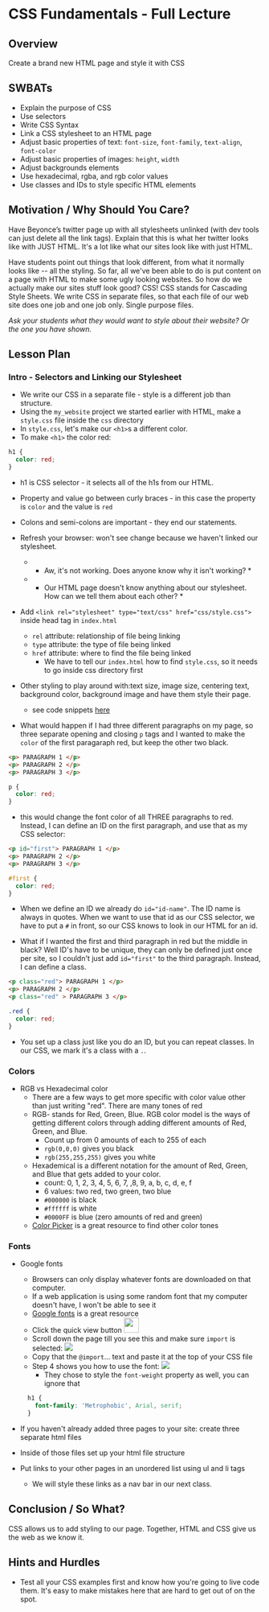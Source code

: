 # CSS Fundamentals - Full Lecture

## Overview

Create a brand new HTML page and style it with CSS

## SWBATs

+ Explain the purpose of CSS
+ Use selectors
+ Write CSS Syntax
+ Link a CSS stylesheet to an HTML page
+ Adjust basic properties of text: `font-size`, `font-family`, `text-align`, `font-color`
+ Adjust basic properties of images: `height`, `width`
+ Adjust backgrounds elements
+ Use hexadecimal, rgba, and rgb color values
+ Use classes and IDs to style specific HTML elements

## Motivation / Why Should You Care?

Have Beyonce’s twitter page up with all stylesheets unlinked (with dev tools can just delete all the link tags). Explain that this is what her twitter looks like with JUST HTML. It's a lot like what our sites look like with just HTML.

Have students point out things that look different, from what it normally looks like -- all the styling.
So far, all we've been able to do is put content on a page with HTML to make some ugly looking websites. So how do we actually make our sites stuff look good? CSS!
CSS stands for Cascading Style Sheets. We write CSS in separate files, so that each file of our web site does one job and one job only. Single purpose files.

*Ask your students what they would want to style about their website? Or the one you have shown.*


## Lesson Plan


### Intro - Selectors and Linking our Stylesheet

+ We write our CSS in a separate file - style is a different job than structure. 
+ Using the `my_website` project we started earlier with HTML, make a `style.css` file inside the `css` directory
+ In `style.css`, let's make our `<h1>`s a different color. 
+ To make `<h1>` the color red: 
```CSS
h1 { 
  color: red; 
}
```
+ h1 is CSS selector - it selects all of the h1s from our HTML. 
+ Property and value go between curly braces - in this case the property is `color` and the value is `red`
+ Colons and semi-colons are important - they end our statements. 
+ Refresh your browser: won't see change because we haven't linked our stylesheet. 
  * * Aw, it's not working. Does anyone know why it isn't working? *
  * * Our HTML page doesn't know anything about our stylesheet. How can we tell them about each other? *
+ Add `<link rel="stylesheet" type="text/css" href="css/style.css">` inside head tag in `index.html`
  * `rel` attribute: relationship of file being linking
  * `type` attribute: the type of file being linked
  * `href` attribute: where to find the file being linked
    * We have to tell our `index.html` how to find `style.css`, so it needs to go inside css directory first
+ Other styling to play around with:text size, image size, centering text, background color, background image and have them style their page.
  * see code snippets [here](./code_snippet1.md)

+ What would happen if I had three different paragraphs on my page, so three separate opening and closing `p` tags and I wanted to make the `color` of the first paragaraph red, but keep the other two black.
```html
<p> PARAGRAPH 1 </p>
<p> PARAGRAPH 2 </p>
<p> PARAGRAPH 3 </p>
```
```css
p {
  color: red;
}
```
  + this would change the font color of all THREE paragraphs to red. Instead, I can define an ID on the first paragraph, and use that as my CSS selector:
```html
<p id="first"> PARAGRAPH 1 </p>
<p> PARAGRAPH 2 </p>
<p> PARAGRAPH 3 </p>
```
```css
#first {
  color: red;
}
```
+ When we define an ID we already do `id="id-name"`. The ID name is always in quotes. When we want to use that id as our CSS selector, we have to put a `#` in front, so our CSS knows to look in our HTML for an id.

+ What if I wanted the first and third paragraph in red but the middle in black? Well ID's have to be unique, they can only be defined just once per site, so I couldn't just add `id="first"` to the third paragraph. Instead, I can define a class.

```html
<p class="red"> PARAGRAPH 1 </p>
<p> PARAGRAPH 2 </p>
<p class="red" > PARAGRAPH 3 </p>
```
```css
.red {
  color: red;
}
```

+ You set up a class just like you do an ID, but you can repeat classes. In our CSS, we mark it's a class with a `.`.

### Colors

+ RGB vs Hexadecimal color 
  * There are a few ways to get more specific with color value other than just writing "red". There are many tones of red
  * RGB- stands for Red, Green, Blue. RGB color model is the ways of getting different colors through adding different amounts of Red, Green, and Blue.
    * Count up from 0 amounts of each to 255 of each
    * `rgb(0,0,0)` gives you black
    * `rgb(255,255,255)` gives you white
  * Hexademical is a different notation for the amount of Red, Green, and Blue that gets added to your color.
    * count: 0, 1, 2, 3, 4, 5, 6, 7, ,8, 9, a, b, c, d, e, f
    * 6 values: two red, two green, two blue
    * `#000000` is black
    * `#ffffff` is white
    * `#0000FF` is blue (zero amounts of red and green)
  * [Color Picker](http://www.w3schools.com/tags/ref_colorpicker.asp) is a great resource to find other color tones

### Fonts

+ Google fonts 
  * Browsers can only display whatever fonts are downloaded on that computer. 
  * If a web application is using some random font that my computer doesn't have, I won't be able to see it
  * [Google fonts](http://www.google.com/fonts) is a great resource
  * Click the quick view button <img src="https://s3.amazonaws.com/after-school-assets/google-font-quick-view.png" height="30px">
  * Scroll down the page till you see this and make sure `import` is selected: <img src="https://s3.amazonaws.com/after-school-assets/google-font-import.png">
  * Copy that the `@import`... text and paste it at the top of your CSS file
  * Step 4 shows you how to use the font: <img src="https://s3.amazonaws.com/after-school-assets/google-font-usage.png">
    * They chose to style the `font-weight` property as well, you can ignore that
  ```css
    h1 {
      font-family: 'Metrophobic', Arial, serif;
    }
  ```


+ If you haven't already added three pages to your site: create three separate html files 
+ Inside of those files set up your html file structure
+ Put links to your other pages in an unordered list using ul and li tags
  * We will style these links as a nav bar in our next class. 

## Conclusion / So What?
CSS allows us to add styling to our page. Together, HTML and CSS give us the web as we know it. 

## Hints and Hurdles
+ Test all your CSS examples first and know how you're going to live code them. It's easy to make mistakes here that are hard to get out of on the spot. 
